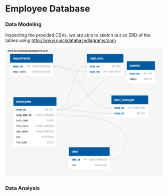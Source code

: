 # Employee Database

### Data Modeling
Inspecting the provided CSVs, we are able to sketch out an ERD of the tables using http://www.quickdatabasediagrams/com

![Alt text](/SQL_Challenge/EmployeeSQL/QuickDBD-FreeDiagram.png?raw=true "Optional Title")

### Data Analysis


